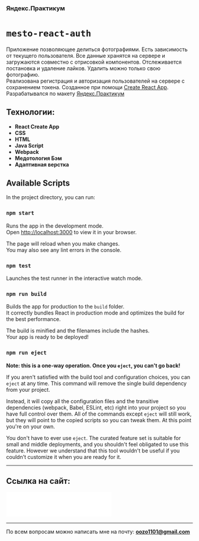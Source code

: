 ### Яндекс.Практикум
# `mesto-react-auth`
Приложение позволяющее делиться фотографиями. Есть зависимость от текущего пользователя. Все данные хранятся на сервере и загружаются совместно с отрисовкой компонентов. Отслеживается постановка и удаление лайков. Удалить можно только свою фотографию.   
Реализована регистрация и авторизация пользователей на сервере с сохранением токена.
Созданное при помощи [Create React App](https://github.com/facebook/create-react-app).  
Разрабатывался по макету [Яндекс.Практикум](https://practicum.yandex.ru/)

## Технологии:
+ **React Create App**
+ **CSS**
+ **HTML**
+ **Java Script**
+ **Webpack**
+ **Медотология Бэм**
+ **Адаптивная верстка**

## Available Scripts

In the project directory, you can run:

### `npm start`

Runs the app in the development mode.\
Open [http://localhost:3000](http://localhost:3000) to view it in your browser.

The page will reload when you make changes.\
You may also see any lint errors in the console.

### `npm test`

Launches the test runner in the interactive watch mode.

### `npm run build`

Builds the app for production to the `build` folder.\
It correctly bundles React in production mode and optimizes the build for the best performance.

The build is minified and the filenames include the hashes.\
Your app is ready to be deployed!

### `npm run eject`

**Note: this is a one-way operation. Once you `eject`, you can't go back!**

If you aren't satisfied with the build tool and configuration choices, you can `eject` at any time. This command will remove the single build dependency from your project.

Instead, it will copy all the configuration files and the transitive dependencies (webpack, Babel, ESLint, etc) right into your project so you have full control over them. All of the commands except `eject` will still work, but they will point to the copied scripts so you can tweak them. At this point you're on your own.

You don't have to ever use `eject`. The curated feature set is suitable for small and middle deployments, and you shouldn't feel obligated to use this feature. However we understand that this tool wouldn't be useful if you couldn't customize it when you are ready for it.

  ---

## Ссылка на сайт:

[![Логотип проекта](./src/images/logo.svg)](https://oozodozo.github.io/mesto-react-auth/)


---

По всем вопросам можно написать мне на почту:
**<oozo1101@gmail.com>**

